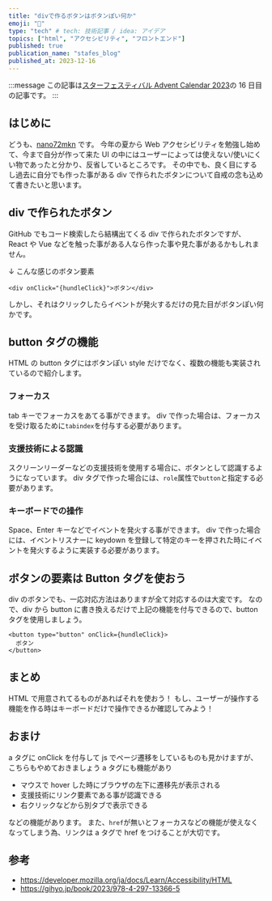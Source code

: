 ```yaml
---
title: "divで作るボタンはボタンぽい何か"
emoji: "🤔"
type: "tech" # tech: 技術記事 / idea: アイデア
topics: ["html", "アクセシビリティ", "フロントエンド"]
published: true
publication_name: "stafes_blog"
published_at: 2023-12-16
---
```


:::message
この記事は[スターフェスティバル Advent Calendar 2023](https://qiita.com/advent-calendar/2023/stafes)の 16 日目の記事です。
:::

## はじめに

どうも、[nano72mkn](https://twitter.com/nano72mkn) です。
今年の夏から Web アクセシビリティを勉強し始めて、今まで自分が作って来た UI の中にはユーザーによっては使えない/使いにくい物であったと分かり、反省しているところです。
その中でも、良く目にするし過去に自分でも作った事がある div で作られたボタンについて自戒の念も込めて書きたいと思います。

## div で作られたボタン

GitHub でもコード検索したら結構出てくる div で作られたボタンですが、React や Vue などを触った事がある人なら作った事や見た事があるかもしれません。

↓ こんな感じのボタン要素

```tsx
<div onClick="{hundleClick}">ボタン</div>
```

しかし、それはクリックしたらイベントが発火するだけの見た目がボタンぽい何かです。

## button タグの機能

HTML の button タグにはボタンぽい style だけでなく、複数の機能も実装されているので紹介します。

### フォーカス

tab キーでフォーカスをあてる事ができます。
div で作った場合は、フォーカスを受け取るために`tabindex`を付与する必要があります。

### 支援技術による認識

スクリーンリーダーなどの支援技術を使用する場合に、ボタンとして認識するようになっています。
div タグで作った場合には、`role`属性で`button`と指定する必要があります。

### キーボードでの操作

Space、Enter キーなどでイベントを発火する事ができます。
div で作った場合には、イベントリスナーに keydown を登録して特定のキーを押された時にイベントを発火するように実装する必要があります。

## ボタンの要素は Button タグを使おう

div のボタンでも、一応対応方法はありますが全て対応するのは大変です。
なので、div から button に書き換えるだけで上記の機能を付与できるので、button タグを使用しましょう。

```tsx
<button type="button" onClick={hundleClick}>
  ボタン
</button>
```

## まとめ

HTML で用意されてるものがあればそれを使おう！
もし、ユーザーが操作する機能を作る時はキーボードだけで操作できるか確認してみよう！

## おまけ

a タグに onClick を付与して js でページ遷移をしているものも見かけますが、こちらもやめておきましょう
a タグにも機能があり

- マウスで hover した時にブラウザの左下に遷移先が表示される
- 支援技術にリンク要素である事が認識できる
- 右クリックなどから別タブで表示できる

などの機能があります。
また、`href`が無いとフォーカスなどの機能が使えなくなってしまう為、リンクは a タグで href をつけることが大切です。

## 参考

- https://developer.mozilla.org/ja/docs/Learn/Accessibility/HTML
- https://gihyo.jp/book/2023/978-4-297-13366-5
